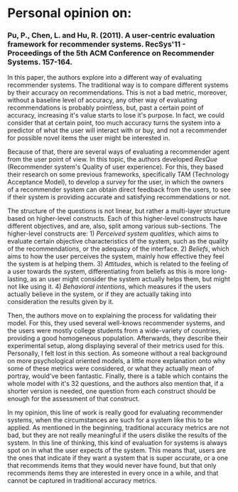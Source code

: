 # Personal opinion on:

### Pu, P., Chen, L. and Hu, R. (2011). A user-centric evaluation framework for recommender systems. RecSys'11 - Proceedings of the 5th ACM Conference on Recommender Systems. 157-164.

In this paper, the authors explore into a different way of evaluating recommender systems. The traditional way is to compare different systems by their accuracy on recommendations. This is not a bad metric, moreover, without a baseline level of accuracy, any other way of evaluating recommendations is probably pointless, but, past a certain point of accuracy, increasing it's value starts to lose it's purpose. In fact, we could consider that at certain point, too much accuracy turns the system into a predictor of what the user will interact with or buy, and not a recommender for possible novel items the user might be interested in.

Because of that, there are several ways of evaluating a recommender agent from the user point of view. In this topic, the authors developed _ResQue_ (Recommender system's Quality of user experience). For this, they based their research on some previous frameworks, specifically TAM (Technology Acceptance Model), to develop a _survey_ for the user, in which the owners of a recommender system can obtain direct feedback from the users, to see if their system is providing accurate and satisfying recommendations or not.

The structure of the questions is not linear, but rather a multi-layer structure based on higher-level constructs. Each of this higher-level constructs have different objectives, and are, also, split among various sub-sections. The higher-level constructs are: 1) _Perceived system qualities_, which aims to evaluate certain objective characteristics of the system, such as the quality of the recommendations, or the adequacy of the interface. 2) _Beliefs_, which aims to how the user perceives the system, mainly how effective they feel the system is at helping them. 3) _Attitudes_, which is related to the feeling of a user towards the system, differentiating from beliefs as this is more long-lasting, as an user might consider the system actually helps them, but might not like using it. 4) _Behavioral intentions_, which measures if the users actually believe in the system, or if they are actually taking into consideration the results given by it.

Then, the authors move on to explaining the process for validating their model. For this, they used several well-knows recommender systems, and the users were mostly college students from a wide-variety of countries, providing a good homogeneous population. Afterwards, they describe their experimental setup, along displaying several of their metrics used for this. Personally, I felt lost in this section. As someone without a real background on more psychological oriented models, a little more explanation onto why some of these metrics were considered, or what they actually mean of portray, would've been fantastic. Finally, there is a table which contains the whole model with it's 32 questions, and the authors also mention that, if a shorter version is needed, one question from each construct should be enough for the assessment of that construct. 

In my opinion, this line of work is really good for evaluating recommender systems, when the circumstances are such for a system like this to be applied. As mentioned in the beginning, traditional accuracy metrics are not bad, but they are not really meaningful if the users dislike the results of the system. In this line of thinking, this kind of evaluation for systems is always spot on in what the user expects of the system. This means that, users are the ones that indicate if they want a system that is super accurate, or a one that recommends items that they would never have found, but that only recommends items they are interested in every once in a while, and that cannot be captured in traditional accuracy metrics.